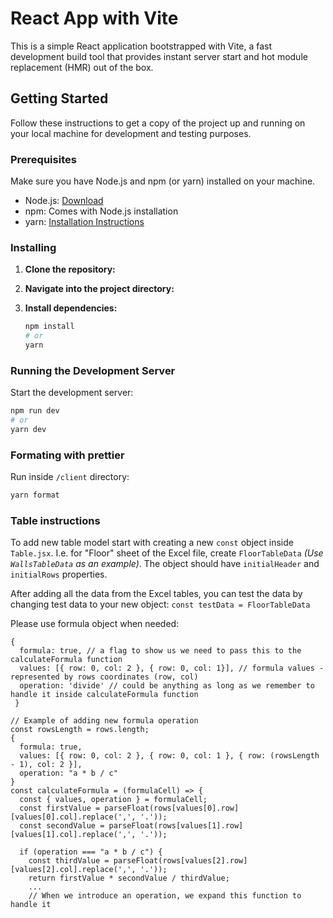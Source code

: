 # React App with Vite

This is a simple React application bootstrapped with Vite, a fast development build tool that provides instant server start and hot module replacement (HMR) out of the box.

## Getting Started

Follow these instructions to get a copy of the project up and running on your local machine for development and testing purposes.

### Prerequisites

Make sure you have Node.js and npm (or yarn) installed on your machine.

- Node.js: [Download](https://nodejs.org/)
- npm: Comes with Node.js installation
- yarn: [Installation Instructions](https://classic.yarnpkg.com/en/docs/install)

### Installing

1. **Clone the repository:**

2. **Navigate into the project directory:**

3. **Install dependencies:**

   ```bash
   npm install
   # or
   yarn
   ```

### Running the Development Server

Start the development server:

```bash
npm run dev
# or
yarn dev
```

### Formating with prettier

Run inside `/client` directory:

```bash
yarn format
```

### Table instructions

To add new table model start with creating a new `const` object inside `Table.jsx`.
I.e. for "Floor" sheet of the Excel file, create `FloorTableData` _(Use `WallsTableData` as an example)_.
The object should have `initialHeader` and `initialRows` properties.

After adding all the data from the Excel tables, you can test the data by changing test data to your new object:
`const testData = FloorTableData`

Please use formula object when needed:

```
{
  formula: true, // a flag to show us we need to pass this to the calculateFormula function
  values: [{ row: 0, col: 2 }, { row: 0, col: 1}], // formula values - represented by rows coordinates (row, col)
  operation: 'divide' // could be anything as long as we remember to handle it inside calculateFormula function
 }

// Example of adding new formula operation
const rowsLength = rows.length;
{
  formula: true,
  values: [{ row: 0, col: 2 }, { row: 0, col: 1 }, { row: (rowsLength - 1), col: 2 }],
  operation: "a * b / c"
}
const calculateFormula = (formulaCell) => {
  const { values, operation } = formulaCell;
  const firstValue = parseFloat(rows[values[0].row][values[0].col].replace(',', '.'));
  const secondValue = parseFloat(rows[values[1].row][values[1].col].replace(',', '.'));

  if (operation === "a * b / c") {
    const thirdValue = parseFloat(rows[values[2].row][values[2].col].replace(',', '.'));
    return firstValue * secondValue / thirdValue;
    ...
    // When we introduce an operation, we expand this function to handle it
```
